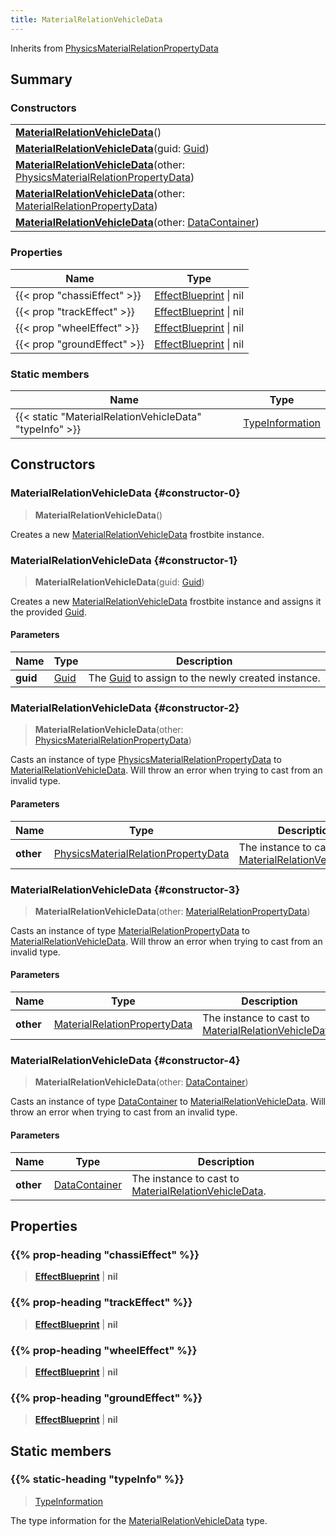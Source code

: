 ```yaml
---
title: MaterialRelationVehicleData
---
```


Inherits from 
[PhysicsMaterialRelationPropertyData](/vext/ref/fb/physicsmaterialrelationpropertydata)

## Summary
### Constructors
| |
| ----------- |
| **[MaterialRelationVehicleData](#constructor-0)**() |
| **[MaterialRelationVehicleData](#constructor-1)**(guid: [Guid](/vext/ref/shared/class/guid)) |
| **[MaterialRelationVehicleData](#constructor-2)**(other: [PhysicsMaterialRelationPropertyData](/vext/ref/fb/physicsmaterialrelationpropertydata)) |
| **[MaterialRelationVehicleData](#constructor-3)**(other: [MaterialRelationPropertyData](/vext/ref/fb/materialrelationpropertydata)) |
| **[MaterialRelationVehicleData](#constructor-4)**(other: [DataContainer](/vext/ref/shared/class/datacontainer)) |

### Properties
| Name | Type |
| ---- | ---- |
| {{< prop "chassiEffect" >}} | [EffectBlueprint](/vext/ref/fb/effectblueprint) \| nil |
| {{< prop "trackEffect" >}} | [EffectBlueprint](/vext/ref/fb/effectblueprint) \| nil |
| {{< prop "wheelEffect" >}} | [EffectBlueprint](/vext/ref/fb/effectblueprint) \| nil |
| {{< prop "groundEffect" >}} | [EffectBlueprint](/vext/ref/fb/effectblueprint) \| nil |

### Static members
| Name | Type |
| ---- | ---- |
| {{< static "MaterialRelationVehicleData" "typeInfo" >}} | [TypeInformation](/vext/ref/shared/class/typeinformation) |

## Constructors
### MaterialRelationVehicleData {#constructor-0}
> **MaterialRelationVehicleData**()

Creates a new [MaterialRelationVehicleData](/vext/ref/fb/materialrelationvehicledata) frostbite instance.

### MaterialRelationVehicleData {#constructor-1}
> **MaterialRelationVehicleData**(guid: [Guid](/vext/ref/shared/class/guid))

Creates a new [MaterialRelationVehicleData](/vext/ref/fb/materialrelationvehicledata) frostbite instance and assigns it the provided [Guid](/vext/ref/shared/class/guid).

#### Parameters
| Name | Type | Description |
| ---- | ---- | ----------- |
| **guid** | [Guid](/vext/ref/shared/class/guid) | The [Guid](/vext/ref/shared/class/guid) to assign to the newly created instance. |

### MaterialRelationVehicleData {#constructor-2}
> **MaterialRelationVehicleData**(other: [PhysicsMaterialRelationPropertyData](/vext/ref/fb/physicsmaterialrelationpropertydata))

Casts an instance of type [PhysicsMaterialRelationPropertyData](/vext/ref/fb/physicsmaterialrelationpropertydata) to [MaterialRelationVehicleData](/vext/ref/fb/materialrelationvehicledata). Will throw an error when trying to cast from an invalid type.

#### Parameters
| Name | Type | Description |
| ---- | ---- | ----------- |
| **other** | [PhysicsMaterialRelationPropertyData](/vext/ref/fb/physicsmaterialrelationpropertydata) | The instance to cast to [MaterialRelationVehicleData](/vext/ref/fb/materialrelationvehicledata). |

### MaterialRelationVehicleData {#constructor-3}
> **MaterialRelationVehicleData**(other: [MaterialRelationPropertyData](/vext/ref/fb/materialrelationpropertydata))

Casts an instance of type [MaterialRelationPropertyData](/vext/ref/fb/materialrelationpropertydata) to [MaterialRelationVehicleData](/vext/ref/fb/materialrelationvehicledata). Will throw an error when trying to cast from an invalid type.

#### Parameters
| Name | Type | Description |
| ---- | ---- | ----------- |
| **other** | [MaterialRelationPropertyData](/vext/ref/fb/materialrelationpropertydata) | The instance to cast to [MaterialRelationVehicleData](/vext/ref/fb/materialrelationvehicledata). |

### MaterialRelationVehicleData {#constructor-4}
> **MaterialRelationVehicleData**(other: [DataContainer](/vext/ref/shared/class/datacontainer))

Casts an instance of type [DataContainer](/vext/ref/shared/class/datacontainer) to [MaterialRelationVehicleData](/vext/ref/fb/materialrelationvehicledata). Will throw an error when trying to cast from an invalid type.

#### Parameters
| Name | Type | Description |
| ---- | ---- | ----------- |
| **other** | [DataContainer](/vext/ref/shared/class/datacontainer) | The instance to cast to [MaterialRelationVehicleData](/vext/ref/fb/materialrelationvehicledata). |

## Properties
### {{% prop-heading "chassiEffect" %}}
> **[EffectBlueprint](/vext/ref/fb/effectblueprint)** | **nil**

### {{% prop-heading "trackEffect" %}}
> **[EffectBlueprint](/vext/ref/fb/effectblueprint)** | **nil**

### {{% prop-heading "wheelEffect" %}}
> **[EffectBlueprint](/vext/ref/fb/effectblueprint)** | **nil**

### {{% prop-heading "groundEffect" %}}
> **[EffectBlueprint](/vext/ref/fb/effectblueprint)** | **nil**

## Static members
### {{% static-heading "typeInfo" %}}
> [TypeInformation](/vext/ref/shared/class/typeinformation)

The type information for the [MaterialRelationVehicleData](/vext/ref/fb/materialrelationvehicledata) type.

